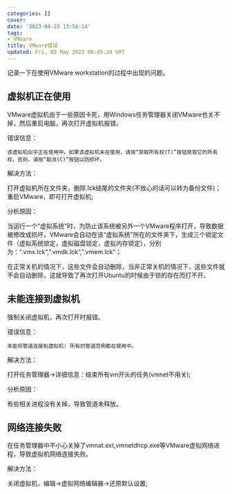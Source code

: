```yaml
---
categories: []
cover: 
date: '2023-04-23 13:56:14'
tags:
- VMware
title: VMware错误
updated: Fri, 05 May 2023 00:45:24 GMT
---
```


记录一下在使用VMware workstation的过程中出现的问题。

## 虚拟机正在使用

VMware虚拟机由于一些原因卡死，用Windows任务管理器关闭VMware也关不掉，然后重启电脑，再次打开虚拟机报错。

错误信息：

`该虚拟机似乎正在使用中。如果该虚拟机未在使用，请按“获取所有权(T)”按钮获取它的所有权。否则，请按“取消(C)”按钮以防损坏。`

解决方法：

打开虚拟机所在文件夹，删除.lck结尾的文件夹(不放心的话可以转为备份文件)；重启VMware，即可打开虚拟机;

分析原因：

当运行一个“虚拟系统”时，为防止该系统被另外一个VMware程序打开，导致数据被修改或损坏，VMware会自动在该“虚拟系统”所在的文件夹下，生成三个锁定文件（虚拟系统锁定，虚拟磁盘锁定，虚拟内存锁定），分别为：”.vmx.lck”,”.vmdk.lck”,”.vmem.lck”；

在正常关机的情况下，这些文件会自动删除，当非正常关机的情况下，这些文件就不会自动删除，这就导致了再次打开Ubuntu的时候由于锁的存在而打不开。

## 未能连接到虚拟机

强制关闭虚拟机，再次打开时报错。

错误信息：

`未能将管道连接到虚拟机: 所有的管道范例都在使用中。`

解决方法：

打开任务管理器->详细信息：结束所有vm开头的任务(vmnet不用关);

分析原因：

有些相关进程没有关掉，导致管道未释放。

## 网络连接失败

在任务管理器中不小心关掉了vmnat.ext,vmnetdhcp.exe等VMware虚拟网络进程，导致虚拟机网络连接失败。

解决方法：

关闭虚拟机，编辑->虚拟网络编辑器->还原默认设置;
